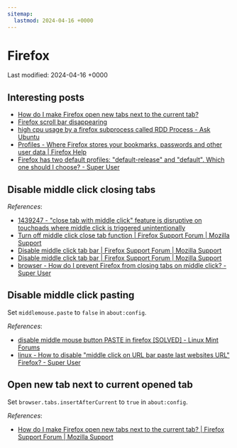 ```yaml
---
sitemap:
  lastmod: 2024-04-16 +0000
---
```


# Firefox

Last modified: 2024-04-16 +0000

## Interesting posts

- [How do I make Firefox open new tabs next to the current tab?](https://support.mozilla.org/en-US/questions/1348563)
- [Firefox scroll bar disappearing](https://superuser.com/questions/1720362/firefox-scroll-bar-disappearing)
- [high cpu usage by a firefox subprocess called RDD Process - Ask Ubuntu](https://askubuntu.com/questions/1483112/high-cpu-usage-by-a-firefox-subprocess-called-rdd-process)
- [Profiles - Where Firefox stores your bookmarks, passwords and other user data \| Firefox Help](https://support.mozilla.org/en-US/kb/profiles-where-firefox-stores-user-data)
- [Firefox has two default profiles: "default-release" and "default". Which one should I choose? - Super User](https://superuser.com/questions/1507251/firefox-has-two-default-profiles-default-release-and-default-which-one-sho)

## Disable middle click closing tabs

*References*:

- [1439247 - "close tab with middle click" feature is disruptive on touchpads where middle click is triggered unintentionally](https://bugzilla.mozilla.org/show_bug.cgi?id=1439247)
- [Turn off middle click close tab function \| Firefox Support Forum \| Mozilla Support](https://support.mozilla.org/en-US/questions/1443932)
- [Disable middle click tab bar \| Firefox Support Forum \| Mozilla Support](https://support.mozilla.org/en-US/questions/1271141)
- [Disable middle click tab bar \| Firefox Support Forum \| Mozilla Support](https://support.mozilla.org/en-US/questions/1254024)
- [browser - How do I prevent Firefox from closing tabs on middle click? - Super User](https://superuser.com/questions/113048/how-do-i-prevent-firefox-from-closing-tabs-on-middle-click)

## Disable middle click pasting

Set `middlemouse.paste` to `false` in `about:config`.

*References*:

- [disable middle mouse button PASTE in firefox [SOLVED] - Linux Mint Forums](https://forums.linuxmint.com/viewtopic.php?t=20767)
- [linux - How to disable "middle click on URL bar paste last websites URL" Firefox? - Super User](https://superuser.com/questions/1330519/how-to-disable-middle-click-on-url-bar-paste-last-websites-url-firefox/1813827#1813827)

## Open new tab next to current opened tab

Set `browser.tabs.insertAfterCurrent` to `true` in `about:config`.

*References*:

- [How do I make Firefox open new tabs next to the current tab? \| Firefox Support Forum \| Mozilla Support](https://support.mozilla.org/en-US/questions/1348563)
